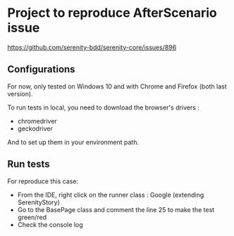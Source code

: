 # Project to reproduce AfterScenario issue
https://github.com/serenity-bdd/serenity-core/issues/896

## Configurations
For now, only tested on Windows 10 and with Chrome and Firefox (both last version).

To run  tests in local, you need to download the browser's drivers :
* chromedriver
* geckodriver

And to set up them in your environment path.


## Run tests
For reproduce this case:

* From the IDE, right click on the runner class : Google (extending SerenityStory)
* Go to the BasePage class and comment the line 25 to make the test green/red
* Check the console log
   
